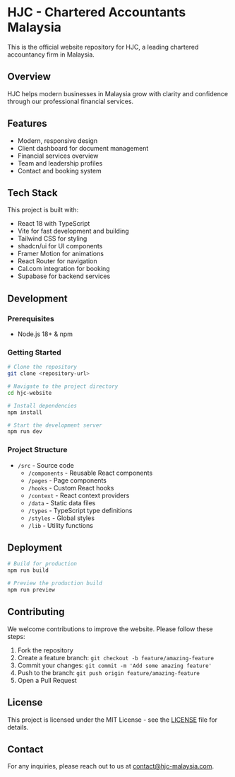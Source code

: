 
# HJC - Chartered Accountants Malaysia

This is the official website repository for HJC, a leading chartered accountancy firm in Malaysia.

## Overview

HJC helps modern businesses in Malaysia grow with clarity and confidence through our professional financial services.

## Features

- Modern, responsive design
- Client dashboard for document management
- Financial services overview
- Team and leadership profiles
- Contact and booking system

## Tech Stack

This project is built with:

- React 18 with TypeScript
- Vite for fast development and building
- Tailwind CSS for styling
- shadcn/ui for UI components
- Framer Motion for animations
- React Router for navigation
- Cal.com integration for booking
- Supabase for backend services

## Development

### Prerequisites

- Node.js 18+ & npm

### Getting Started

```sh
# Clone the repository
git clone <repository-url>

# Navigate to the project directory
cd hjc-website

# Install dependencies
npm install

# Start the development server
npm run dev
```

### Project Structure

- `/src` - Source code
  - `/components` - Reusable React components
  - `/pages` - Page components
  - `/hooks` - Custom React hooks
  - `/context` - React context providers
  - `/data` - Static data files
  - `/types` - TypeScript type definitions
  - `/styles` - Global styles
  - `/lib` - Utility functions

## Deployment

```sh
# Build for production
npm run build

# Preview the production build
npm run preview
```

## Contributing

We welcome contributions to improve the website. Please follow these steps:

1. Fork the repository
2. Create a feature branch: `git checkout -b feature/amazing-feature`
3. Commit your changes: `git commit -m 'Add some amazing feature'`
4. Push to the branch: `git push origin feature/amazing-feature`
5. Open a Pull Request

## License

This project is licensed under the MIT License - see the [LICENSE](LICENSE) file for details.

## Contact

For any inquiries, please reach out to us at [contact@hjc-malaysia.com](mailto:contact@hjc-malaysia.com).
